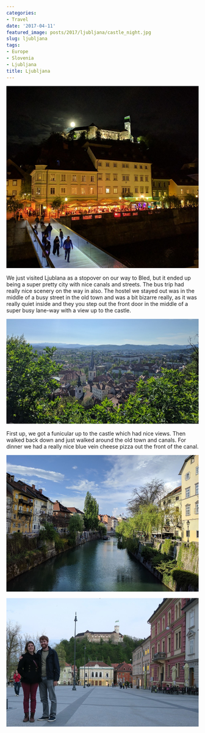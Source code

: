 ```yaml
---
categories:
- Travel
date: '2017-04-11'
featured_image: posts/2017/ljubljana/castle_night.jpg
slug: ljubljana
tags:
- Europe
- Slovenia
- Ljubljana
title: Ljubljana
---
```


![""](castle_night.jpg "")

We just visited Ljublana as a stopover on our way to Bled, but it ended up being a super pretty city with nice canals and streets. The bus trip had really nice scenery on the way in also. The hostel we stayed out was in the middle of a busy street in the old town and was a bit bizarre really, as it was really quiet inside and they you step out the front door in the middle of a super busy lane-way with a view up to the castle.

![""](castle_view.jpg "Views from castle")

First up, we got a funicular up to the castle which had nice views. Then walked back down and just walked around the old town and canals.
For dinner we had a really nice blue vein cheese pizza out the front of the canal.

![""](canal.jpg "Canal")

![""](square.jpg "")